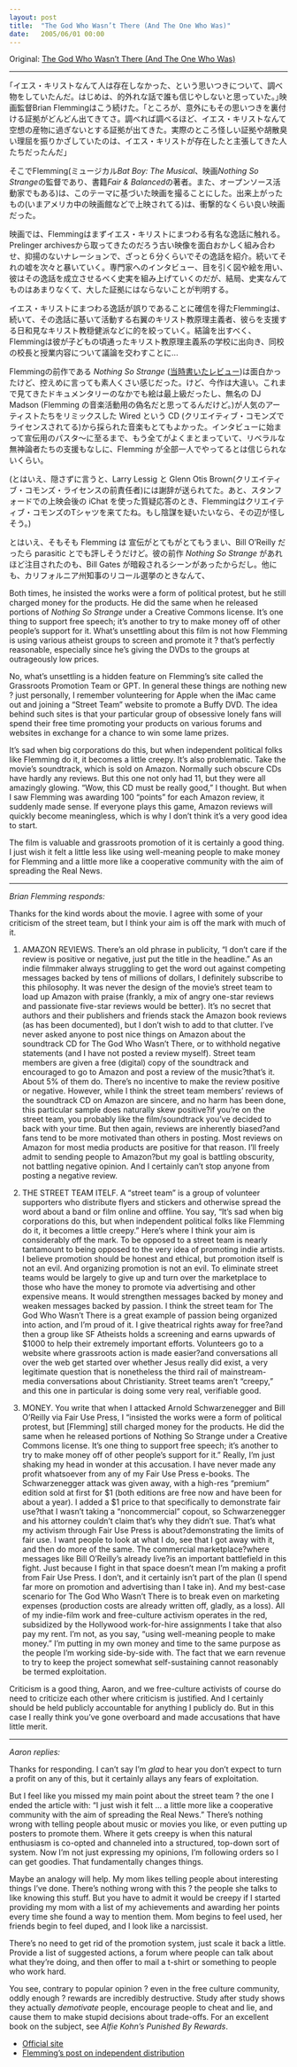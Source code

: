 ```yaml
---
layout: post
title:  "The God Who Wasn’t There (And The One Who Was)"
date:   2005/06/01 00:00
---
```


Original: [The God Who Wasn’t There (And The One Who Was)](http://www.aaronsw.com/weblog/thegodmovie)

----------

<!--
“I was doing some research into the idea that Jesus never existed. When
I first looked into it, I thought it was just a crackpot theory and I
was curious why anyone would believe this,” explains Brian Flemming. “To
my surprise I found the evidence kept stacking up. The more I looked
into it, the more that the facts aligned with those who said Jesus was
just a legendary character. The shaky evidence and the poor reasoning
were actually on the side of those who said that Jesus did exist.”
-->
｢イエス・キリストなんて人は存在しなかった、という思いつきについて、調べ物をしていたんだ。はじめは、的外れな話で誰も信じやしないと思っていた。｣映画監督Brian Flemmingはこう続けた。｢ところが、意外にもその思いつきを裏付ける証拠がどんどん出てきてさ。調べれば調べるほど、イエス・キリストなんて空想の産物に過ぎないとする証拠が出てきた。実際のところ怪しい証拠や胡散臭い理屈を振りかざしていたのは、イエス・キリストが存在したと主張してきた人たちだったんだ｣

<!--
And so Flemming (*Bat Boy: The Musical*, *Nothing So Strange*, *Fair &
Balanced*, and all-around digital rights supporter) decided to make a
movie. The result, which is currently being screened across the country
in theaters and at atheist organizations and will be released on DVD
soon, is a shockingly good film.
-->
そこでFlemming(ミュージカル*Bat Boy: The Musical*、映画*Nothing So Strange*の監督であり、書籍*Fair & Balanced*の著者。また、オープンソース活動家でもある)は、このテーマに基づいた映画を撮ることにした。出来上がったもの(いまアメリカ中の映画館などで上映されてる)は、衝撃的なくらい良い映画だった。

<!--
Flemming begins at the beginning: the popular story of Jesus. In a
hilarious montage of old footage taken from the Prelinger archives
underneath deadpan narration, he tells the story in six minutes. And
then it’s on to debunking it. Through interviews with various experts,
illustrated with entertaining graphics, he tries to reconstruct the
historical evidence for the story…only to find there isn’t much and a
lot doesn’t add up.
-->
映画では、Flemmingはまずイエス・キリストにまつわる有名な逸話に触れる。Prelinger archivesから取ってきたのだろう古い映像を面白おかしく組み合わせ、抑揚のないナレーションで、ざっと６分くらいでその逸話を紹介。続いてそれの嘘を次々と暴いていく。専門家へのインタビュー、目を引く図や絵を用い、彼はその逸話を成立させるべく史実を組み上げていくのだが、結局、史実なんてものはあまりなくて、大した証拠にはならないことが判明する。

<!--
Convinced the story is wrong, Flemming takes aim at the right-wing
Christian fundamentalists who act based on it, the wishy-washy Christian
moderates who enable them, and the rest of the system. He concludes by
heading back home to the fundamentalist Christian school he attended as
a child to confront the principal about what he’s teaching children.
-->
イエス・キリストにまつわる逸話が誤りであることに確信を得たFlemmingは、続いて、その逸話に基いて活動する右翼のキリスト教原理主義者、彼らを支援する日和見なキリスト教穏健派などに的を絞っていく。結論を出すべく、Flemmingは彼が子どもの頃通ったキリスト教原理主義系の学校に出向き、同校の校長と授業内容について議論を交わすことに...

<!--
Flemming’s previous film, *Nothing So Strange* ([which I also
reviewed](http://www.aaronsw.com/weblog/001102)) was interesting but, in
fairness, rather amateurish. No such criticism can be made of this film,
which has some of the best graphics I’ve seen in a documentary and a
brilliant score composed from the Creative Commons-licensed Wired CD by
the hertofore-unknown DJ Madson (a nom-de-plume of Flemming, I’m
beginning to suspect) by remixing popular artists. The whole thing, from
the interviews down to the promotional posters, hangs together so well
that it’s hard to believe Flemming is doing this all himself, but
apparently he is, with no liberal atheist conspiracy to back him.
-->
Flemmingの前作である *Nothing So Strange* ([当時書いたレビュー](http://www.aaronsw.com/weblog/001102))は面白かったけど、控えめに言っても素人くさい感じだった。けど、今作は大違い。これまで見てきたドキュメンタリーのなかでも絵は最上級だったし、無名の DJ Madson (Flemming の音楽活動用の偽名だと思ってるんだけど。)が人気のアーティストたちをリミックスした Wired という CD (クリエイティブ・コモンズでライセンスされてる)から採られた音楽もとてもよかった。インタビューに始まって宣伝用のパスタ～に至るまで、もう全てがよくまとまっていて、リベラルな無神論者たちの支援もなしに、Flemming が全部一人でやってるとは信じられないくらい。

<!--
(Although, in full disclosure, Larry Lessig and former Creative Commons
executive director Glenn Otis Brown receive special thanks in the
credits. And in a remote Q&A via iChat after the screening here at
Stanford, Flemming was wearing a Creative Commons shirt. So if you want
to investigate a conspiracy, that’s where I’d look.)
-->
(とはいえ、隠さずに言うと、Larry Lessig と Glenn Otis Brown(クリエイティブ・コモンズ・ライセンスの前責任者)には謝辞が送られてた。あと、スタンフォードでの上映会後の iChat を使った質疑応答のとき、Flemmingはクリエイティブ・コモンズのTシャツを来てたね。もし陰謀を疑いたいなら、その辺が怪しそう。)

<!--
On the other hand, Flemming has always had what Bill O’Reilly might call
a “parasitic” sense of self-promotion. His film *Nothing So Strange*
received press largely because it included scenes of Bill Gates being
assassinated. And during the California Recall, Flemming jumped into the
fray on the platform “If elected, I will resign.” (Thus making Lt.
Governor Bustamante governor, since at the time he was refusing to run,
thinking he’d draw support away from the actual governor.) When FOX sued
Al Franken for using the phrase “Fair and Balanced”, Flemming wrote a
play with the name. When Arnold Schwarzenegger sued the makers of a
bobblehead version of him, Flemming posted a photo of Arnold’s penis.
-->
とはいえ、そもそも Flemming は 宣伝がとてもがとてもうまい、Bill O’Reilly だったら parasitic とでも評しそうだけど。彼の前作 *Nothing So Strange* があれほど注目されたのも、Bill Gates が暗殺されるシーンがあったからだし。他にも、カリフォルニア州知事のリコール選挙のときなんて、

Both times, he insisted the works were a form of political protest, but
he still charged money for the products. He did the same when he
released portions of *Nothing So Strange* under a Creative Commons
license. It’s one thing to support free speech; it’s another to try to
make money off of other people’s support for it. What’s unsettling about
this film is not how Flemming is using various atheist groups to screen
and promote it ? that’s perfectly reasonable, especially since he’s
giving the DVDs to the groups at outrageously low prices.

No, what’s unsettling is a hidden feature on Flemming’s site called the
Grassroots Promotion Team or GPT. In general these things are nothing
new ? just personally, I remember volunteering for Apple when the iMac
came out and joining a “Street Team” website to promote a Buffy DVD. The
idea behind such sites is that your particular group of obsessive lonely
fans will spend their free time promoting your products on various
forums and websites in exchange for a chance to win some lame prizes.

It’s sad when big corporations do this, but when independent political
folks like Flemming do it, it becomes a little creepy. It’s also
problematic. Take the movie’s soundtrack, which is sold on Amazon.
Normally such obscure CDs have hardly any reviews. But this one not only
had 11, but they were all amazingly glowing. “Wow, this CD must be
really good,” I thought. But when I saw Flemming was awarding 100
“points” for each Amazon review, it suddenly made sense. If everyone
plays this game, Amazon reviews will quickly become meaningless, which
is why I don’t think it’s a very good idea to start.

The film is valuable and grassroots promotion of it is certainly a good
thing. I just wish it felt a little less like using well-meaning people
to make money for Flemming and a little more like a cooperative
community with the aim of spreading the Real News.

* * * * *

*Brian Flemming responds:*

Thanks for the kind words about the movie. I agree with some of your
criticism of the street team, but I think your aim is off the mark with
much of it.

1.  AMAZON REVIEWS. There’s an old phrase in publicity, “I don’t care if
    the review is positive or negative, just put the title in the
    headline.” As an indie filmmaker always struggling to get the word
    out against competing messages backed by tens of millions of
    dollars, I definitely subscribe to this philosophy. It was never the
    design of the movie’s street team to load up Amazon with praise
    (frankly, a mix of angry one-star reviews and passionate five-star
    reviews would be better). It’s no secret that authors and their
    publishers and friends stack the Amazon book reviews (as has been
    documented), but I don’t wish to add to that clutter. I’ve never
    asked anyone to post nice things on Amazon about the soundtrack CD
    for The God Who Wasn’t There, or to withhold negative statements
    (and I have not posted a review myself). Street team members are
    given a free (digital) copy of the soundtrack and encouraged to go
    to Amazon and post a review of the music?that’s it. About 5% of them
    do. There’s no incentive to make the review positive or negative.
    However, while I think the street team members’ reviews of the
    soundtrack CD on Amazon are sincere, and no harm has been done, this
    particular sample does naturally skew positive?if you’re on the
    street team, you probably like the film/soundtrack you’ve decided to
    back with your time. But then again, reviews are inherently
    biased?and fans tend to be more motivated than others in posting.
    Most reviews on Amazon for most media products are positive for that
    reason. I’ll freely admit to sending people to Amazon?but my goal is
    battling obscurity, not battling negative opinion. And I certainly
    can’t stop anyone from posting a negative review.

2.  THE STREET TEAM ITELF. A “street team” is a group of volunteer
    supporters who distribute flyers and stickers and otherwise spread
    the word about a band or film online and offline. You say, “It’s sad
    when big corporations do this, but when independent political folks
    like Flemming do it, it becomes a little creepy.” Here’s where I
    think your aim is considerably off the mark. To be opposed to a
    street team is nearly tantamount to being opposed to the very idea
    of promoting indie artists. I believe promotion should be honest and
    ethical, but promotion itself is not an evil. And organizing
    promotion is not an evil. To eliminate street teams would be largely
    to give up and turn over the marketplace to those who have the money
    to promote via advertising and other expensive means. It would
    strengthen messages backed by money and weaken messages backed by
    passion. I think the street team for The God Who Wasn’t There is a
    great example of passion being organized into action, and I’m proud
    of it. I give theatrical rights away for free?and then a group like
    SF Atheists holds a screening and earns upwards of \$1000 to help
    their extremely important efforts. Volunteers go to a website where
    grassroots action is made easier?and conversations all over the web
    get started over whether Jesus really did exist, a very legitimate
    question that is nonetheless the third rail of mainstream-media
    conversations about Christianity. Street teams aren’t “creepy,” and
    this one in particular is doing some very real, verifiable good.

3.  MONEY. You write that when I attacked Arnold Schwarzenegger and Bill
    O’Reilly via Fair Use Press, I “insisted the works were a form of
    political protest, but [Flemming] still charged money for the
    products. He did the same when he released portions of Nothing So
    Strange under a Creative Commons license. It’s one thing to support
    free speech; it’s another to try to make money off of other people’s
    support for it.” Really, I’m just shaking my head in wonder at this
    accusation. I have never made any profit whatsoever from any of my
    Fair Use Press e-books. The Schwarzenegger attack was given away,
    with a high-res “premium” edition sold at first for \$1 (both
    editions are free now and have been for about a year). I added a \$1
    price to that specifically to demonstrate fair use?that I wasn’t
    taking a “noncommercial” copout, so Schwarzenegger and his attorney
    couldn’t claim that’s why they didn’t sue. That’s what my activism
    through Fair Use Press is about?demonstrating the limits of fair
    use. I want people to look at what I do, see that I got away with
    it, and then do more of the same. The commercial marketplace?where
    messages like Bill O’Reilly’s already live?is an important
    battlefield in this fight. Just because I fight in that space
    doesn’t mean I’m making a profit from Fair Use Press. I don’t, and
    it certainly isn’t part of the plan (I spend far more on promotion
    and advertising than I take in). And my best-case scenario for The
    God Who Wasn’t There is to break even on marketing expenses
    (production costs are already written off, gladly, as a loss). All
    of my indie-film work and free-culture activism operates in the red,
    subsidized by the Hollywood work-for-hire assignments I take that
    also pay my rent. I’m not, as you say, “using well-meaning people to
    make money.” I’m putting in my own money and time to the same
    purpose as the people I’m working side-by-side with. The fact that
    we earn revenue to try to keep the project somewhat self-sustaining
    cannot reasonably be termed exploitation.

Criticism is a good thing, Aaron, and we free-culture activists of
course do need to criticize each other where criticism is justified. And
I certainly should be held publicly accountable for anything I publicly
do. But in this case I really think you’ve gone overboard and made
accusations that have little merit.

* * * * *

*Aaron replies:*

Thanks for responding. I can’t say I’m *glad* to hear you don’t expect
to turn a profit on any of this, but it certainly allays any fears of
exploitation.

But I feel like you missed my main point about the street team ? the one
I ended the article with: “I just wish it felt … a little more like a
cooperative community with the aim of spreading the Real News.” There’s
nothing wrong with telling people about music or movies you like, or
even putting up posters to promote them. Where it gets creepy is when
this natural enthusiasm is co-opted and channeled into a structured,
top-down sort of system. Now I’m not just expressing my opinions, I’m
following orders so I can get goodies. That fundamentally changes
things.

Maybe an analogy will help. My mom likes telling people about
interesting things I’ve done. There’s nothing wrong with this ? the
people she talks to like knowing this stuff. But you have to admit it
would be creepy if I started providing my mom with a list of my
achievements and awarding her points every time she found a way to
mention them. Mom begins to feel used, her friends begin to feel duped,
and I look like a narcissist.

There’s no need to get rid of the promotion system, just scale it back a
little. Provide a list of suggested actions, a forum where people can
talk about what they’re doing, and then offer to mail a t-shirt or
something to people who work hard.

You see, contrary to popular opinion ? even in the free culture
community, oddly enough ? rewards are incredibly destructive. Study
after study shows they actually *demotivate* people, encourage people to
cheat and lie, and cause them to make stupid decisions about trade-offs.
For an excellent book on the subject, see *Alfie Kohn’s Punished By
Rewards*.

-   [Official site](http://www.thegodmovie.com/)
-   [Flemming’s post on independent
    distribution](http://www.slumdance.com/blogs/brian_flemming/archives/001604.html)

